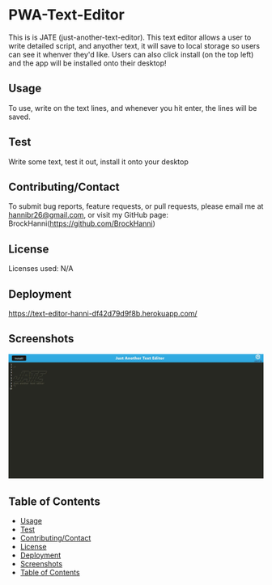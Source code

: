 # PWA-Text-Editor

This is is JATE (just-another-text-editor). This text editor allows a user to write detailed script, and anyother text, it will save to local storage so users can see it whenver they'd like. Users can also click install (on the top left) and the app will be installed onto their desktop!

## Usage

To use, write on the text lines, and whenever you hit enter, the lines will be saved.

## Test

Write some text, test it out, install it onto your desktop

## Contributing/Contact

To submit bug reports, feature requests, or pull requests, please email me at hannibr26@gmail.com, or visit my GitHub page: BrockHanni(https://github.com/BrockHanni)

## License

Licenses used: N/A

## Deployment

https://text-editor-hanni-df42d79d9f8b.herokuapp.com/

## Screenshots

![Screenshot](Screenshot.jpg)

## Table of Contents
- [Usage](#usage)
- [Test](#test)
- [Contributing/Contact](#contributing/Contact)
- [License](#license)
- [Deployment](#deployment)
- [Screenshots](#screenshots)
- [Table of Contents](#table-of-contents)
